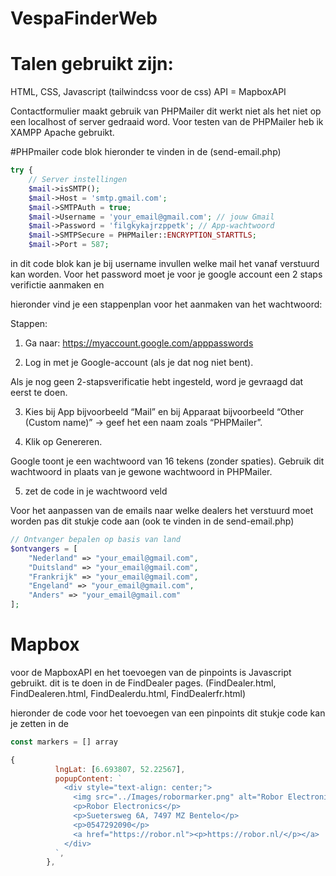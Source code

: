 # VespaFinderWeb

# Talen gebruikt zijn:

HTML, CSS, Javascript
(tailwindcss voor de css) 
API = MapboxAPI

Contactformulier maakt gebruik van PHPMailer dit werkt niet als het niet op een localhost of server gedraaid word.
Voor testen van de PHPMailer heb ik XAMPP Apache gebruikt.

#PHPmailer
code blok hieronder te vinden in de (send-email.php)

```PHP
try {
    // Server instellingen
    $mail->isSMTP();
    $mail->Host = 'smtp.gmail.com';
    $mail->SMTPAuth = true;
    $mail->Username = 'your_email@gmail.com'; // jouw Gmail
    $mail->Password = 'filgkykajrzppetk'; // App-wachtwoord
    $mail->SMTPSecure = PHPMailer::ENCRYPTION_STARTTLS;
    $mail->Port = 587;
```

in dit code blok kan je bij username invullen welke mail het vanaf verstuurd kan worden. Voor het password moet je voor je google account een 2 staps verifictie aanmaken en

hieronder vind je een stappenplan voor het aanmaken van het wachtwoord: 


Stappen:
1. Ga naar: https://myaccount.google.com/apppasswords

2. Log in met je Google-account (als je dat nog niet bent).

Als je nog geen 2-stapsverificatie hebt ingesteld, word je gevraagd dat eerst te doen.

3. Kies bij App bijvoorbeeld “Mail” en bij Apparaat bijvoorbeeld “Other (Custom name)” → geef het een naam zoals “PHPMailer”.

4. Klik op Genereren.

Google toont je een wachtwoord van 16 tekens (zonder spaties). Gebruik dit wachtwoord in plaats van je gewone wachtwoord in PHPMailer.

5. zet de code in je wachtwoord veld

Voor het aanpassen van de emails naar welke dealers het verstuurd moet worden pas dit stukje code aan (ook te vinden in de send-email.php)
```PHP
// Ontvanger bepalen op basis van land 
$ontvangers = [
    "Nederland" => "your_email@gmail.com",
    "Duitsland" => "your_email@gmail.com",
    "Frankrijk" => "your_email@gmail.com",
    "Engeland" => "your_email@gmail.com",
    "Anders" => "your_email@gmail.com"
];
```

# Mapbox
voor de MapboxAPI en het toevoegen van de pinpoints is Javascript gebruikt.
dit is te doen in de FindDealer pages. (FindDealer.html, FindDealeren.html, FindDealerdu.html, FindDealerfr.html)

hieronder de code voor het toevoegen van een pinpoints
dit stukje code kan je zetten in de
```Javascript
const markers = [] array

{
          lngLat: [6.693807, 52.22567],
          popupContent: `
            <div style="text-align: center;">
              <img src="../Images/robormarker.png" alt="Robor Electronics" style="width: 250px; height: auto; margin-bottom: 10px;" />
              <p>Robor Electronics</p>
              <p>Suetersweg 6A, 7497 MZ Bentelo</p>
              <p>0547292090</p>
              <a href="https://robor.nl"><p>https://robor.nl/</p></a>
            </div>
          `,
        },
```
